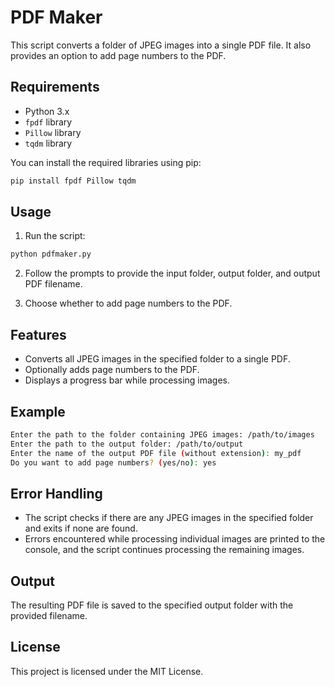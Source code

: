 # PDF Maker

This script converts a folder of JPEG images into a single PDF file. It also provides an option to add page numbers to the PDF.

## Requirements

- Python 3.x
- `fpdf` library
- `Pillow` library
- `tqdm` library

You can install the required libraries using pip:

```bash
pip install fpdf Pillow tqdm
```

## Usage

1. Run the script:

```bash
python pdfmaker.py
```

2. Follow the prompts to provide the input folder, output folder, and output PDF filename.

3. Choose whether to add page numbers to the PDF.

## Features

- Converts all JPEG images in the specified folder to a single PDF.
- Optionally adds page numbers to the PDF.
- Displays a progress bar while processing images.

## Example

```bash
Enter the path to the folder containing JPEG images: /path/to/images
Enter the path to the output folder: /path/to/output
Enter the name of the output PDF file (without extension): my_pdf
Do you want to add page numbers? (yes/no): yes
```

## Error Handling

- The script checks if there are any JPEG images in the specified folder and exits if none are found.
- Errors encountered while processing individual images are printed to the console, and the script continues processing the remaining images.

## Output

The resulting PDF file is saved to the specified output folder with the provided filename.

## License

This project is licensed under the MIT License.
